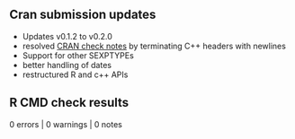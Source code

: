 ## Cran submission updates

* Updates v0.1.2 to v0.2.0
* resolved [CRAN check notes](https://cran.r-project.org/web/checks/check_results_jsonify.html) by terminating C++ headers with newlines
* Support for other SEXPTYPEs
* better handling of dates
* restructured R and c++ APIs

## R CMD check results

0 errors | 0 warnings | 0 notes
